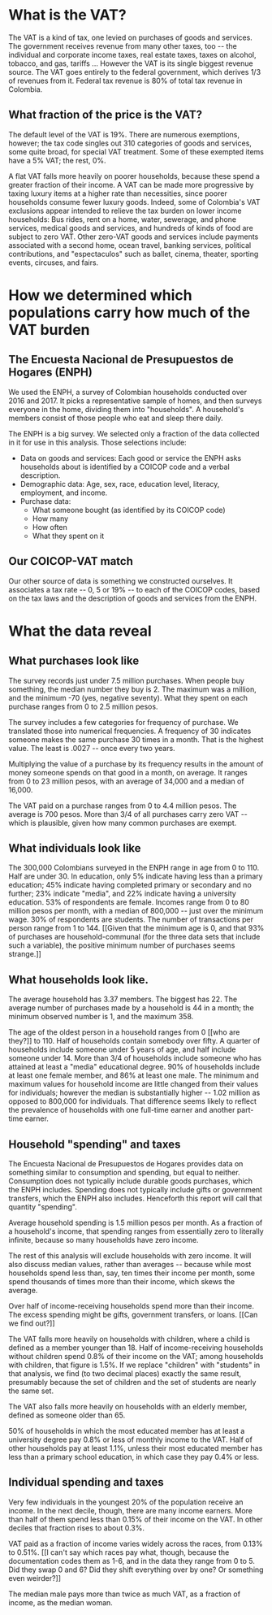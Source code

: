 # What is the VAT?

The VAT is a kind of tax, one levied on purchases of goods and services. The government receives revenue from many other taxes, too -- the individual and corporate income taxes, real estate taxes, taxes on alcohol, tobacco, and gas, tariffs ... However the VAT is its single biggest revenue source. The VAT goes entirely to the federal government, which derives 1/3 of revenues from it. Federal tax revenue is 80% of total tax revenue in Colombia.


## What fraction of the price is the VAT?

The default level of the VAT is 19%. There are numerous exemptions, however; the tax code singles out 310 categories of goods and services, some quite broad, for special VAT treatment. Some of these exempted items have a 5% VAT; the rest, 0%.

A flat VAT falls more heavily on poorer households, because these spend a greater fraction of their income. A VAT can be made more progressive by taxing luxury items at a higher rate than necessities, since poorer households consume fewer luxury goods. Indeed, some of Colombia's VAT exclusions appear intended to relieve the tax burden on lower income households: Bus rides, rent on a home, water, sewerage, and phone services, medical goods and services, and hundreds of kinds of food are subject to zero VAT. Other zero-VAT goods and services include payments associated with a second home, ocean travel, banking services, political contributions, and "espectaculos" such as ballet, cinema, theater, sporting events, circuses, and fairs.


# How we determined which populations carry how much of the VAT burden

## The Encuesta Nacional de Presupuestos de Hogares (ENPH)

We used the ENPH, a survey of Colombian households conducted over 2016 and 2017. It picks a representative sample of homes, and then surveys everyone in the home, dividing them into "households". A household's members consist of those people who eat and sleep there daily.

The ENPH is a big survey. We selected only a fraction of the data collected in it for use in this analysis. Those selections include:

* Data on goods and services: Each good or service the ENPH asks households about is identified by a COICOP code and a verbal description.
* Demographic data: Age, sex, race, education level, literacy, employment, and income.
* Purchase data:
  * What someone bought (as identified by its COICOP code)
  * How many
  * How often
  * What they spent on it


## Our COICOP-VAT match

Our other source of data is something we constructed ourselves. It associates a tax rate -- 0, 5 or 19% -- to each of the COICOP codes, based on the tax laws and the description of goods and services from the ENPH.


# What the data reveal

## What purchases look like

The survey records just under 7.5 million purchases. When people buy something, the median number they buy is 2. The maximum was a million, and the minimum -70 (yes, negative seventy). What they spent on each purchase ranges from 0 to 2.5 million pesos.

The survey includes a few categories for frequency of purchase. We translated those into numerical frequencies. A frequency of 30 indicates someone makes the same purchase 30 times in a month. That is the highest value. The least is .0027 -- once every two years.

Multiplying the value of a purchase by its frequency results in the amount of money someone spends on that good in a month, on average. It ranges from 0 to 23 million pesos, with an average of 34,000 and a median of 16,000.

The VAT paid on a purchase ranges from 0 to 4.4 million pesos. The average is 700 pesos. More than 3/4 of all purchases carry zero VAT -- which is plausible, given how many common purchases are exempt.


## What individuals look like

The 300,000 Colombians surveyed in the ENPH range in age from 0 to 110. Half are under 30. In education, only 5% indicate having less than a primary education; 45% indicate having completed primary or secondary and no further; 23% indicate "media", and 22% indicate having a university education. 53% of respondents are female. Incomes range from 0 to 80 million pesos per month, with a median of 800,000 -- just over the minimum wage. 30% of respondents are students. The number of transactions per person range from 1 to 144. [[Given that the minimum age is 0, and that 93% of purchases are household-communal (for the three data sets that include such a variable), the positive minimum number of purchases seems strange.]]


## What households look like.

The average household has 3.37 members. The biggest has 22. The average number of purchases made by a household is 44 in a month; the minimum observed number is 1, and the maximum 358.

The age of the oldest person in a household ranges from 0 [[who are they?]] to 110. Half of households contain somebody over fifty. A quarter of households include someone under 5 years of age, and half include someone under 14. More than 3/4 of households include someone who has attained at least a "media" educational degree. 90% of households include at least one female member, and 86% at least one male. The minimum and maximum values for household income are little changed from their values for individuals; however the median is substantially higher -- 1.02 million as opposed to 800,000 for individuals. That difference seems likely to reflect the prevalence of households with one full-time earner and another part-time earner.


## Household "spending" and taxes

The Encuesta Nacional de Presupuestos de Hogares provides data on something similar to consumption and spending, but equal to neither. Consumption does not typically include durable goods purchases, which the ENPH includes. Spending does not typically include gifts or government transfers, which the ENPH also includes. Henceforth this report will call that quantity "spending".

Average household spending is 1.5 million pesos per month. As a fraction of a household's income, that spending ranges from essentially zero to literally infinite, because so many households have zero income.

The rest of this analysis will exclude households with zero income. It will also discuss median values, rather than averages -- because while most households spend less than, say, ten times their income per month, some spend thousands of times more than their income, which skews the average.

Over half of income-receiving households spend more than their income. The excess spending might be gifts, government transfers, or loans. [[Can we find out?]]

The VAT falls more heavily on households with children, where a child is defined as a member younger than 18. Half of income-receiving households without children spend 0.8% of their income on the VAT; among households with children, that figure is 1.5%. If we replace "children" with "students" in that analysis, we find (to two decimal places) exactly the same result, presumably because the set of children and the set of students are nearly the same set.

The VAT also falls more heavily on households with an elderly member, defined as someone older than 65.

50% of households in which the most educated member has at least a university degree pay 0.8% or less of monthly income to the VAT. Half of other households pay at least 1.1%, unless their most educated member has less than a primary school education, in which case they pay 0.4% or less.


## Individual spending and taxes

Very few individuals in the youngest 20% of the population receive an income. In the next decile, though, there are many income earners. More than half of them spend less than 0.15% of their income on the VAT. In other deciles that fraction rises to about 0.3%.

VAT paid as a fraction of income varies widely across the races, from 0.13% to 0.51%. [[I can't say which races pay what, though, because the documentation codes them as 1-6, and in the data they range from 0 to 5. Did they swap 0 and 6? Did they shift everything over by one? Or something even weirder?]]

The median male pays more than twice as much VAT, as a fraction of income, as the median woman.
